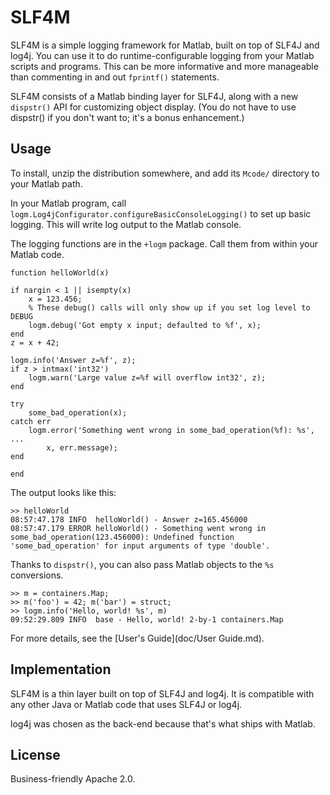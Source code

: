 SLF4M
======================

SLF4M is a simple logging framework for Matlab, built on top of SLF4J and log4j. You can
use it to do runtime-configurable logging from your Matlab scripts and programs.
This can be more informative and more manageable than commenting in and out
`fprintf()` statements.

SLF4M consists of a Matlab binding layer for SLF4J, along with a new `dispstr()` API for customizing object display. (You do not have to use dispstr() if you don't want to; it's a bonus enhancement.)

##  Usage

To install, unzip the distribution somewhere, and add its `Mcode/` directory
to your Matlab path.

In your Matlab program, call `logm.Log4jConfigurator.configureBasicConsoleLogging()`
to set up basic logging. This will write log output to the Matlab console.

The logging functions are in the `+logm` package. Call them from within your Matlab
code.

```
function helloWorld(x)

if nargin < 1 || isempty(x)
    x = 123.456;
    % These debug() calls will only show up if you set log level to DEBUG
    logm.debug('Got empty x input; defaulted to %f', x);
end
z = x + 42;

logm.info('Answer z=%f', z);
if z > intmax('int32')
    logm.warn('Large value z=%f will overflow int32', z);
end

try
    some_bad_operation(x);
catch err
    logm.error('Something went wrong in some_bad_operation(%f): %s', ...
        x, err.message);
end

end
```

The output looks like this:

```
>> helloWorld
08:57:47.178 INFO  helloWorld() - Answer z=165.456000
08:57:47.179 ERROR helloWorld() - Something went wrong in some_bad_operation(123.456000): Undefined function 'some_bad_operation' for input arguments of type 'double'.
```

Thanks to `dispstr()`, you can also pass Matlab objects to the `%s` conversions.

```
>> m = containers.Map;
>> m('foo') = 42; m('bar') = struct;
>> logm.info('Hello, world! %s', m)
09:52:29.809 INFO  base - Hello, world! 2-by-1 containers.Map
```

For more details, see the [User's Guide](doc/User Guide.md).

##  Implementation

SLF4M is a thin layer built on top of SLF4J and log4j. It is compatible with any
other Java or Matlab code that uses SLF4J or log4j.

log4j was chosen as the back-end because that's what ships with Matlab.

##  License

Business-friendly Apache 2.0.
